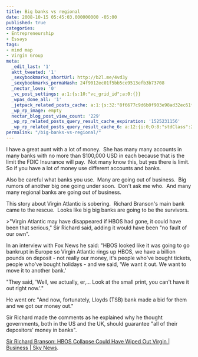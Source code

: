 ```yaml
---
title: Big banks vs regional
date: 2008-10-15 05:45:03.000000000 -05:00
published: true
categories:
- Entrepreneurship
- Essays
tags:
- mind map
- Virgin Group
meta:
  _edit_last: '1'
  aktt_tweeted: '1'
  _sexybookmarks_shortUrl: http://b2l.me/4vd3y
  _sexybookmarks_permaHash: 24f9012ec01f5bb5ce9513efb3b73708
  _nectar_love: '0'
  _vc_post_settings: a:1:{s:10:"vc_grid_id";a:0:{}}
  _wpas_done_all: '1'
  _jetpack_related_posts_cache: a:1:{s:32:"8f6677c9d6b0f903e98ad32ec61f8deb";a:2:{s:7:"expires";i:1506027525;s:7:"payload";a:3:{i:0;a:1:{s:2:"id";i:1176;}i:1;a:1:{s:2:"id";i:1196;}i:2;a:1:{s:2:"id";i:1185;}}}}
  _wp_rp_image: empty
  nectar_blog_post_view_count: '229'
  _wp_rp_related_posts_query_result_cache_expiration: '1525231156'
  _wp_rp_related_posts_query_result_cache_6: a:12:{i:0;O:8:"stdClass":2:{s:7:"post_id";s:3:"302";s:5:"score";s:17:"106.4282384767804";}i:1;O:8:"stdClass":2:{s:7:"post_id";s:3:"290";s:5:"score";s:17:"58.37107607939983";}i:2;O:8:"stdClass":2:{s:7:"post_id";s:4:"1196";s:5:"score";s:17:"57.56257411553162";}i:3;O:8:"stdClass":2:{s:7:"post_id";s:4:"1176";s:5:"score";s:17:"56.41054371395744";}i:4;O:8:"stdClass":2:{s:7:"post_id";s:4:"1038";s:5:"score";s:18:"55.379286877275135";}i:5;O:8:"stdClass":2:{s:7:"post_id";s:3:"843";s:5:"score";s:17:"53.25569024581233";}i:6;O:8:"stdClass":2:{s:7:"post_id";s:3:"392";s:5:"score";s:17:"52.76699872833585";}i:7;O:8:"stdClass":2:{s:7:"post_id";s:3:"742";s:5:"score";s:17:"52.09605325532323";}i:8;O:8:"stdClass":2:{s:7:"post_id";s:3:"287";s:5:"score";s:17:"51.88090497142406";}i:9;O:8:"stdClass":2:{s:7:"post_id";s:4:"1417";s:5:"score";s:17:"51.07240300755585";}i:10;O:8:"stdClass":2:{s:7:"post_id";s:3:"380";s:5:"score";s:17:"51.07240300755585";}i:11;O:8:"stdClass":2:{s:7:"post_id";s:3:"365";s:5:"score";s:17:"51.07240300755585";}}
permalink: "/big-banks-vs-regional/"
---
```

<p>I have a great aunt with a lot of money.  She has many many accounts in many banks with no more than $100,000 USD in each because that is the limit the FDIC Insurance will pay.  Not many know this, but yes there is limit.  So if you have a lot of money use different accounts and banks.</p>
<p>Also be careful what banks you use.  Many are going out of business.  Big rumors of another big one going under soon.  Don't ask me who.  And many many regional banks are going out of business.</p>
<p>This story about Virgin Atlantic is sobering.  Richard Branson's main bank came to the rescue.  Looks like big big banks are going to be the survivors.</p>
>"Virgin Atlantic may have disappeared if HBOS had gone, it could have been that serious," Sir Richard said, adding it would have been "no fault of our own".</p>
<p>In an interview with Fox News he said: "HBOS looked like it was going to go bankrupt in Europe so Virgin Atlantic rings up HBOS, we have a billion pounds on deposit - not really our money, it's people who've bought tickets, people who've bought holidays - and we said, 'We want it out. We want to move it to another bank.'</p>
<p>"They said, 'Well, we actually, er,... Look at the small print, you can't have it out right now.'."</p>
<p>He went on: "And now, fortunately, Lloyds (TSB) bank made a bid for them and we got our money out."</p>
<p>Sir Richard made the comments as he explained why he thought governments, both in the US and the UK, should guarantee "all of their depositors' money in banks".</p></blockquote>
<p><a href="http://news.sky.com/skynews/Home/Business/Sir-Richard-Branson-HBOS-Collapse-Could-Have-Wiped-Out-Virgin/Article/200810215118262?lpos=Business_First_UK_News_Article_Teaser_Region_3&amp;lid=ARTICLE_15118262_Sir_Richard_Branson%3A_HBOS_Collapse_Could_Have_Wiped_Out_Virgin" rel="nofollow">Sir Richard Branson: HBOS Collapse Could Have Wiped Out Virgin | Business | Sky News</a>.</p>
